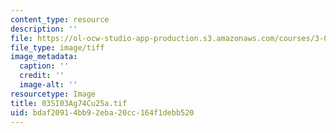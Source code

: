 ```yaml
---
content_type: resource
description: ''
file: https://ol-ocw-studio-app-production.s3.amazonaws.com/courses/3-094-materials-in-human-experience-spring-2004/bdaf20914bb92eba20cc164f1debb520_03SI03Ag74Cu25a.tif
file_type: image/tiff
image_metadata:
  caption: ''
  credit: ''
  image-alt: ''
resourcetype: Image
title: 03SI03Ag74Cu25a.tif
uid: bdaf2091-4bb9-2eba-20cc-164f1debb520
---
```

